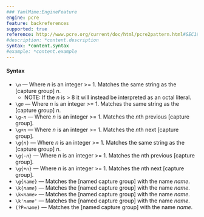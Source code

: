 ```yaml
---
### YamlMime:EngineFeature
engine: pcre
feature: backreferences
supported: true
reference: http://www.pcre.org/current/doc/html/pcre2pattern.html#SEC19
#description: *content.description
syntax: *content.syntax
#example: *content.example
---
```

#### Syntax

- <code>&#x5c;<em>n</em></code> &mdash; Where *n* is an integer >= 1. Matches the same string as the [capture group] *n*.
  - NOTE: If the *n* is > 8 it will instead be interpreted as an octal literal.
- <code>\g<em>n</em></code> &mdash; Where *n* is an integer >= 1. Matches the same string as the [capture group] *n*.
- <code>\g-<em>n</em></code> &mdash; Where *n* is an integer >= 1. Matches the *n*th previous [capture group].
- <code>\g+<em>n</em></code> &mdash; Where *n* is an integer >= 1. Matches the *n*th next [capture group].
- <code>\g{<em>n</em>}</code> &mdash; Where *n* is an integer >= 1. Matches the same string as the [capture group] *n*.
- <code>\g{-<em>n</em>}</code> &mdash; Where *n* is an integer >= 1. Matches the *n*th previous [capture group].
- <code>\g{+<em>n</em>}</code> &mdash; Where *n* is an integer >= 1. Matches the *n*th next [capture group].
- <code>\g{<em>name</em>}</code> &mdash; Matches the [named capture group] with the name *name*.
- <code>\k{<em>name</em>}</code> &mdash; Matches the [named capture group] with the name *name*.
- <code>\k&lt;<em>name</em>&gt;</code> &mdash; Matches the [named capture group] with the name *name*.
- <code>\k'<em>name</em>'</code> &mdash; Matches the [named capture group] with the name *name*.
- <code>(?P=<em>name</em>)</code> &mdash; Matches the [named capture group] with the name *name*.